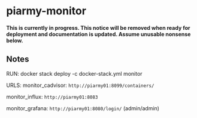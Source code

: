 # piarmy-monitor

#### This is currently in progress. This notice will be removed when ready for deployment and documentation is updated. Assume unusable nonsense below.

## Notes

RUN:
docker stack deploy -c docker-stack.yml monitor

URLS:
monitor_cadvisor: `http://piarmy01:8099/containers/`

monitor_influx: `http://piarmy01:8083`

monitor_grafana: `http://piarmy01:8080/login/` (admin/admin)
